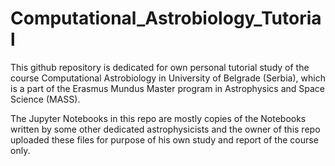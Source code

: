 # Computational_Astrobiology_Tutorial
This github repository is dedicated for own personal tutorial study of the course Computational Astrobiology in University of Belgrade (Serbia), which is a part of the Erasmus Mundus Master program in Astrophysics and Space Science (MASS). 

The Jupyter Notebooks in this repo are mostly copies of the Notebooks written by some other dedicated astrophysicists and the owner of this repo uploaded these files for purpose of his own study and report of the course only.
